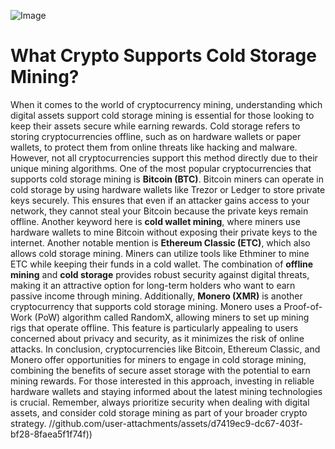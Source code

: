 
![Image](https://github.com/user-attachments/assets/d7419ec9-dc67-403f-bf28-8faea5f1f74f)
# What Crypto Supports Cold Storage Mining? 
When it comes to the world of cryptocurrency mining, understanding which digital assets support cold storage mining is essential for those looking to keep their assets secure while earning rewards. Cold storage refers to storing cryptocurrencies offline, such as on hardware wallets or paper wallets, to protect them from online threats like hacking and malware. However, not all cryptocurrencies support this method directly due to their unique mining algorithms.
One of the most popular cryptocurrencies that supports cold storage mining is **Bitcoin (BTC)**. Bitcoin miners can operate in cold storage by using hardware wallets like Trezor or Ledger to store private keys securely. This ensures that even if an attacker gains access to your network, they cannot steal your Bitcoin because the private keys remain offline. Another keyword here is **cold wallet mining**, where miners use hardware wallets to mine Bitcoin without exposing their private keys to the internet.
Another notable mention is **Ethereum Classic (ETC)**, which also allows cold storage mining. Miners can utilize tools like Ethminer to mine ETC while keeping their funds in a cold wallet. The combination of **offline mining** and **cold storage** provides robust security against digital threats, making it an attractive option for long-term holders who want to earn passive income through mining.
Additionally, **Monero (XMR)** is another cryptocurrency that supports cold storage mining. Monero uses a Proof-of-Work (PoW) algorithm called RandomX, allowing miners to set up mining rigs that operate offline. This feature is particularly appealing to users concerned about privacy and security, as it minimizes the risk of online attacks.
In conclusion, cryptocurrencies like Bitcoin, Ethereum Classic, and Monero offer opportunities for miners to engage in cold storage mining, combining the benefits of secure asset storage with the potential to earn mining rewards. For those interested in this approach, investing in reliable hardware wallets and staying informed about the latest mining technologies is crucial. Remember, always prioritize security when dealing with digital assets, and consider cold storage mining as part of your broader crypto strategy. 
 //github.com/user-attachments/assets/d7419ec9-dc67-403f-bf28-8faea5f1f74f))
